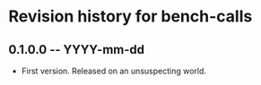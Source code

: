 # Revision history for bench-calls

## 0.1.0.0 -- YYYY-mm-dd

* First version. Released on an unsuspecting world.
